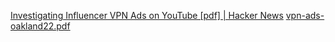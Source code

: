 
[Investigating Influencer VPN Ads on YouTube [pdf] | Hacker News](https://news.ycombinator.com/item?id=30635989)
[vpn-ads-oakland22.pdf](https://www.cs.umd.edu/~dml/papers/vpn-ads-oakland22.pdf)
